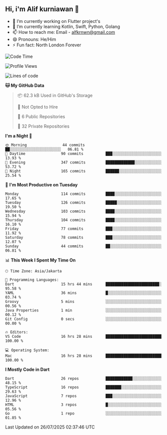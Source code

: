 ## Hi, i'm Alif kurniawan 👋

- 🔭 I’m currently working on Flutter project's
- 🌱 I’m currently learning Kotlin, Swift, Python, Golang
- 📫 How to reach me: Email - alfkrnwn@gmail.com
- 😄 Pronouns: He/Him
- ⚡ Fun fact: North London Forever

<!--START_SECTION:waka-->
![Code Time](http://img.shields.io/badge/Code%20Time-154%20hrs%2048%20mins-blue)

![Profile Views](http://img.shields.io/badge/Profile%20Views-22-blue)

![Lines of code](https://img.shields.io/badge/From%20Hello%20World%20I%27ve%20Written-683.7%20thousand%20lines%20of%20code-blue)

**🐱 My GitHub Data** 

> 📦 62.3 kB Used in GitHub's Storage 
 > 
> 🚫 Not Opted to Hire
 > 
> 📜 6 Public Repositories 
 > 
> 🔑 32 Private Repositories 
 > 
**I'm a Night 🦉** 

```text
🌞 Morning                44 commits          ██░░░░░░░░░░░░░░░░░░░░░░░   06.81 % 
🌆 Daytime                90 commits          ███░░░░░░░░░░░░░░░░░░░░░░   13.93 % 
🌃 Evening                347 commits         █████████████░░░░░░░░░░░░   53.72 % 
🌙 Night                  165 commits         ██████░░░░░░░░░░░░░░░░░░░   25.54 % 
```
📅 **I'm Most Productive on Tuesday** 

```text
Monday                   114 commits         ████░░░░░░░░░░░░░░░░░░░░░   17.65 % 
Tuesday                  126 commits         █████░░░░░░░░░░░░░░░░░░░░   19.50 % 
Wednesday                103 commits         ████░░░░░░░░░░░░░░░░░░░░░   15.94 % 
Thursday                 104 commits         ████░░░░░░░░░░░░░░░░░░░░░   16.10 % 
Friday                   77 commits          ███░░░░░░░░░░░░░░░░░░░░░░   11.92 % 
Saturday                 78 commits          ███░░░░░░░░░░░░░░░░░░░░░░   12.07 % 
Sunday                   44 commits          ██░░░░░░░░░░░░░░░░░░░░░░░   06.81 % 
```


📊 **This Week I Spent My Time On** 

```text
🕑︎ Time Zone: Asia/Jakarta

💬 Programming Languages: 
Dart                     15 hrs 44 mins      ████████████████████████░   95.58 % 
YAML                     36 mins             █░░░░░░░░░░░░░░░░░░░░░░░░   03.74 % 
Groovy                   5 mins              ░░░░░░░░░░░░░░░░░░░░░░░░░   00.56 % 
Java Properties          1 min               ░░░░░░░░░░░░░░░░░░░░░░░░░   00.12 % 
Git Config               0 secs              ░░░░░░░░░░░░░░░░░░░░░░░░░   00.00 % 

🔥 Editors: 
VS Code                  16 hrs 28 mins      █████████████████████████   100.00 % 

💻 Operating System: 
Mac                      16 hrs 28 mins      █████████████████████████   100.00 % 
```

**I Mostly Code in Dart** 

```text
Dart                     26 repos            ████████████░░░░░░░░░░░░░   48.15 % 
TypeScript               16 repos            ███████░░░░░░░░░░░░░░░░░░   29.63 % 
JavaScript               7 repos             ███░░░░░░░░░░░░░░░░░░░░░░   12.96 % 
HTML                     3 repos             █░░░░░░░░░░░░░░░░░░░░░░░░   05.56 % 
Go                       1 repo              ░░░░░░░░░░░░░░░░░░░░░░░░░   01.85 % 
```




 Last Updated on 26/07/2025 02:37:46 UTC
<!--END_SECTION:waka-->
